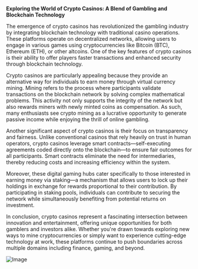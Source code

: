 **Exploring the World of Crypto Casinos: A Blend of Gambling and Blockchain Technology**

The emergence of crypto casinos has revolutionized the gambling industry by integrating blockchain technology with traditional casino operations. These platforms operate on decentralized networks, allowing users to engage in various games using cryptocurrencies like Bitcoin (BTC), Ethereum (ETH), or other altcoins. One of the key features of crypto casinos is their ability to offer players faster transactions and enhanced security through blockchain technology.

Crypto casinos are particularly appealing because they provide an alternative way for individuals to earn money through virtual currency mining. Mining refers to the process where participants validate transactions on the blockchain network by solving complex mathematical problems. This activity not only supports the integrity of the network but also rewards miners with newly minted coins as compensation. As such, many enthusiasts see crypto mining as a lucrative opportunity to generate passive income while enjoying the thrill of online gambling.

Another significant aspect of crypto casinos is their focus on transparency and fairness. Unlike conventional casinos that rely heavily on trust in human operators, crypto casinos leverage smart contracts—self-executing agreements coded directly onto the blockchain—to ensure fair outcomes for all participants. Smart contracts eliminate the need for intermediaries, thereby reducing costs and increasing efficiency within the system.

Moreover, these digital gaming hubs cater specifically to those interested in earning money via staking—a mechanism that allows users to lock up their holdings in exchange for rewards proportional to their contribution. By participating in staking pools, individuals can contribute to securing the network while simultaneously benefiting from potential returns on investment.

In conclusion, crypto casinos represent a fascinating intersection between innovation and entertainment, offering unique opportunities for both gamblers and investors alike. Whether you're drawn towards exploring new ways to mine cryptocurrencies or simply want to experience cutting-edge technology at work, these platforms continue to push boundaries across multiple domains including finance, gaming, and beyond.

![Image](https://github.com/user-attachments/assets/31692037-0104-4703-abd1-696b6a7dd41b)